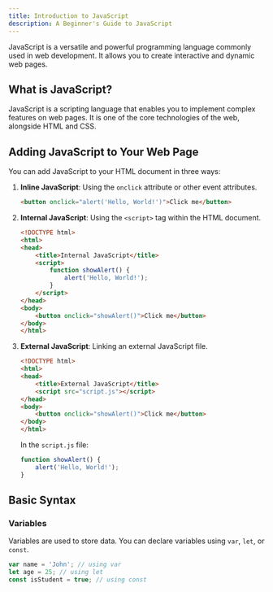 ```yaml
---
title: Introduction to JavaScript
description: A Beginner's Guide to JavaScript
---
```


JavaScript is a versatile and powerful programming language commonly used in web development. It allows you to create interactive and dynamic web pages.

## What is JavaScript?

JavaScript is a scripting language that enables you to implement complex features on web pages. It is one of the core technologies of the web, alongside HTML and CSS.

## Adding JavaScript to Your Web Page

You can add JavaScript to your HTML document in three ways:

1. **Inline JavaScript**: Using the `onclick` attribute or other event attributes.

    ```html
    <button onclick="alert('Hello, World!')">Click me</button>
    ```

2. **Internal JavaScript**: Using the `<script>` tag within the HTML document.

    ```html
    <!DOCTYPE html>
    <html>
    <head>
        <title>Internal JavaScript</title>
        <script>
            function showAlert() {
                alert('Hello, World!');
            }
        </script>
    </head>
    <body>
        <button onclick="showAlert()">Click me</button>
    </body>
    </html>
    ```

3. **External JavaScript**: Linking an external JavaScript file.

    ```html
    <!DOCTYPE html>
    <html>
    <head>
        <title>External JavaScript</title>
        <script src="script.js"></script>
    </head>
    <body>
        <button onclick="showAlert()">Click me</button>
    </body>
    </html>
    ```

   In the `script.js` file:

    ```javascript
    function showAlert() {
        alert('Hello, World!');
    }
    ```

## Basic Syntax

### Variables

Variables are used to store data. You can declare variables using `var`, `let`, or `const`.

```javascript
var name = 'John'; // using var
let age = 25; // using let
const isStudent = true; // using const
